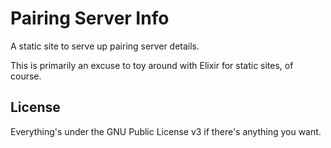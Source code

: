 Pairing Server Info
===================

A static site to serve up pairing server details.

This is primarily an excuse to toy around with Elixir for static sites, of
course.

License
-------

Everything's under the GNU Public License v3 if there's anything you want.
